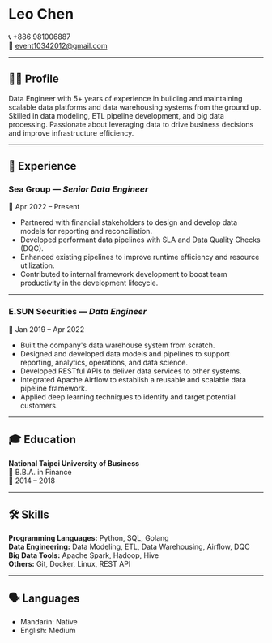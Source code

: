 # Leo Chen

📞 +886 981006887  
📧 event10342012@gmail.com 

---

## 🧑‍💼 Profile

Data Engineer with 5+ years of experience in building and maintaining scalable data platforms and data warehousing systems from the ground up. Skilled in data modeling, ETL pipeline development, and big data processing. Passionate about leveraging data to drive business decisions and improve infrastructure efficiency.

---

## 💼 Experience

### **Sea Group** — *Senior Data Engineer*  
📅 Apr 2022 – Present  
- Partnered with financial stakeholders to design and develop data models for reporting and reconciliation.  
- Developed performant data pipelines with SLA and Data Quality Checks (DQC).  
- Enhanced existing pipelines to improve runtime efficiency and resource utilization.  
- Contributed to internal framework development to boost team productivity in the development lifecycle.

---

### **E.SUN Securities** — *Data Engineer*  
📅 Jan 2019 – Apr 2022  
- Built the company's data warehouse system from scratch.  
- Designed and developed data models and pipelines to support reporting, analytics, operations, and data science.  
- Developed RESTful APIs to deliver data services to other systems.  
- Integrated Apache Airflow to establish a reusable and scalable data pipeline framework.  
- Applied deep learning techniques to identify and target potential customers.

---

## 🎓 Education

**National Taipei University of Business**  
📘 B.B.A. in Finance  
📅 2014 – 2018

---

## 🛠️ Skills

**Programming Languages:** Python, SQL, Golang  
**Data Engineering:** Data Modeling, ETL, Data Warehousing, Airflow, DQC  
**Big Data Tools:** Apache Spark, Hadoop, Hive  
**Others:** Git, Docker, Linux, REST API

---


## 🗣️ Languages

- Mandarin: Native  
- English: Medium
